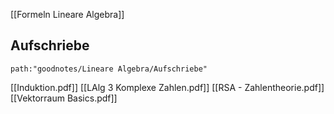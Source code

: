 [[Formeln Lineare Algebra]]
## Aufschriebe
```expander
path:"goodnotes/Lineare Algebra/Aufschriebe"
```
[[Induktion.pdf]]
[[LAlg 3 Komplexe Zahlen.pdf]]
[[RSA - Zahlentheorie.pdf]]
[[Vektorraum Basics.pdf]]


